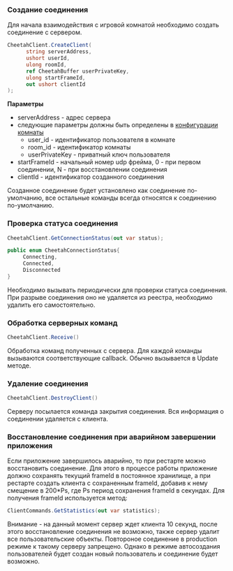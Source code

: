 ### Создание соединения

Для начала взаимодействия с игровой комнатой необходимо создать соединение с сервером.

```csharp 
CheetahClient.CreateClient(
      string serverAddress,            
      ushort userId,
      ulong roomId,
      ref CheetahBuffer userPrivateKey,
      ulong startFrameId,
      out ushort clientId
);    
```

**Параметры**

- serverAddress - адрес сервера
- следующие параметры должны быть определены в [конфигурации комнаты](/components/relay/configuration/room/)
    - user_id - идентификатор пользователя в комнате
    - room_id - идентификатор комнаты
    - userPrivateKey - приватный ключ пользователя
- startFrameId - начальный номер udp фрейма, 0 - при первом соединении, N - при восстановлении соединения
- clientId - идентификатор созданного соединения

Созданное соединение будет установлено как соединение по-умолчанию, все остальные команды всегда относятся к соединению
по-умолчанию.

### Проверка статуса соединения

```csharp
CheetahClient.GetConnectionStatus(out var status);

public enum CheetahConnectionStatus{
     Connecting,
     Connected,
     Disconnected
}
```

Необходимо вызывать периодически для проверки статуса соединения. При разрыве соединения оно не удаляется из реестра,
необходимо удалить его самостоятельно.

### Обработка серверных команд

```csharp
CheetahClient.Receive()
```
Обработка команд полученных с сервера. Для каждой команды вызываются соответствующие callback. Обычно вызывается в
Update методе.

### Удаление соединения

```csharp
CheetahClient.DestroyClient()
```
Серверу посылается команда закрытия соединения. Вся информация о соединении удаляется с клиента.

### Восстановление соединения при аварийном завершении приложения

Если приложение завершилось аварийно, то при рестарте можно восстановить соединение.
Для этого в процессе работы приложение должно сохранять текущий frameId в постоянное
хранилище, а при рестарте создать клиента с сохраненным frameId, добавив к нему смещение
в 200*Ps, где Ps период сохранения frameId в секундах.
Для получения frameId используется метод:

```c#
ClientCommands.GetStatistics(out var statistics);
```

Внимание - на данный момент сервер ждет клиента 10 секунд,  после этого восстановление
соединения не возможно, также сервер удалит все пользовательские объекты.
Повтороное соединение в production режиме к такому серверу запрещено.
Однако в режиме автосоздания пользователей будет создан новый пользователь и соединение будет возможно.


